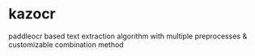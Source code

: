 # kazocr
paddleocr based text extraction algorithm with multiple preprocesses &amp; customizable combination method
